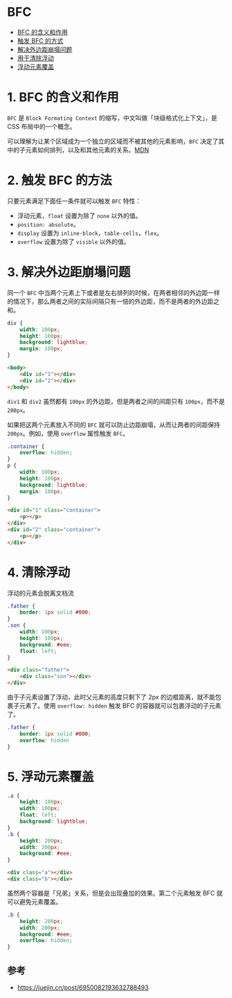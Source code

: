 # BFC 

- [BFC 的含义和作用](#1-BFC-的含义和作用)
- [触发 BFC 的方式](#2-触发-BFC-的方式)
- [解决外边距崩塌问题](3-解决外边距崩塌问题)
- [用于清除浮动](#4-清除浮动)
- [浮动元素覆盖](#5-浮动元素覆盖)


# 1. BFC 的含义和作用
`BFC` 是 `Block Formating Context` 的缩写，中文叫做「块级格式化上下文」，是 CSS 布局中的一个概念。

可以理解为让某个区域成为一个独立的区域而不被其他的元素影响，`BFC` 决定了其中的子元素如何排列，以及和其他元素的关系。[MDN](https://developer.mozilla.org/zh-CN/docs/Web/Guide/CSS/Block_formatting_context)


# 2. 触发 BFC 的方法
只要元素满足下面任一条件就可以触发 `BFC` 特性：

- 浮动元素，`float` 设置为除了 `none` 以外的值。
- `position: absolute`。
- `display` 设置为 `inline-block`，`table-cells`，`flex`。
- `overflow` 设置为除了 `visible` 以外的值。


# 3. 解决外边距崩塌问题
同一个 `BFC` 中当两个元素上下或者是左右排列的时候，在两者相邻的外边距一样的情况下，那么两者之间的实际间隔只有一倍的外边距，而不是两者的外边距之和。

```css
div {
    width: 100px;
    height: 100px;
    background: lightblue;
    margin: 100px;
}
```

```html
<body>
    <div id="1"></div>
    <div id="2"></div>
</body>
```
`div1` 和 `div2` 虽然都有 `100px` 的外边距，但是两者之间的间距只有 `100px`，而不是 `200px`。

如果把这两个元素放入不同的 `BFC` 就可以防止边距崩塌，从而让两者的间距保持 `200px`。例如，使用 `overflow` 属性触发 `BFC`。

```css
.container {
	overflow: hidden;
}
p {
    width: 100px;
    height: 100px;
    background: lightblue;
    margin: 100px;
}
```

```html
<div id="1" class="container">
    <p></p>
</div>
<div id="2" class="container">
    <p></p>
</div>
```


# 4. 清除浮动
浮动的元素会脱离文档流

```css
.father {
    border: 1px solid #000;
}
.son {
    width: 100px;
    height: 100px;
    background: #eee;
    float: left;
}
```

```html
<div class="father">
    <div class="son"></div>
</div>
```

由于子元素设置了浮动，此时父元素的高度只剩下了 2px 的边框距离，就不能包裹子元素了。使用 `overflow: hidden` 触发 BFC 的容器就可以包裹浮动的子元素了。

```css
.father {
    border: 1px solid #000;
    overflow: hidden
}
```


# 5. 浮动元素覆盖

```css
.a {
    height: 100px;
    width: 100px;
    float: left;
    background: lightblue;
}
.b {
    height: 200px;
    width: 200px;
    background: #eee;
}
```

```html
<div class="a"></div>
<div class="b"></div>
```

虽然两个容器是「兄弟」关系，但是会出现叠加的效果。第二个元素触发 BFC 就可以避免元素覆盖。

```css
.b {
    height: 200px;
    width: 200px;
    background: #eee;
    overflow: hidden;
}
```


## 参考
- https://juejin.cn/post/6950082193632788493